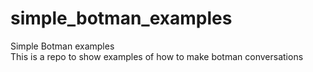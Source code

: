 # simple_botman_examples
Simple Botman examples  
This is a repo to show examples of how to make botman conversations
